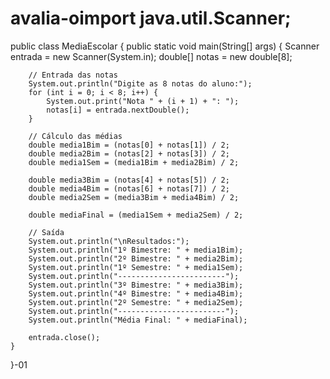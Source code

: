 # avalia-oimport java.util.Scanner;

public class MediaEscolar {
    public static void main(String[] args) {
        Scanner entrada = new Scanner(System.in);
        double[] notas = new double[8];

        // Entrada das notas
        System.out.println("Digite as 8 notas do aluno:");
        for (int i = 0; i < 8; i++) {
            System.out.print("Nota " + (i + 1) + ": ");
            notas[i] = entrada.nextDouble();
        }

        // Cálculo das médias
        double media1Bim = (notas[0] + notas[1]) / 2;
        double media2Bim = (notas[2] + notas[3]) / 2;
        double media1Sem = (media1Bim + media2Bim) / 2;

        double media3Bim = (notas[4] + notas[5]) / 2;
        double media4Bim = (notas[6] + notas[7]) / 2;
        double media2Sem = (media3Bim + media4Bim) / 2;

        double mediaFinal = (media1Sem + media2Sem) / 2;

        // Saída
        System.out.println("\nResultados:");
        System.out.println("1º Bimestre: " + media1Bim);
        System.out.println("2º Bimestre: " + media2Bim);
        System.out.println("1º Semestre: " + media1Sem);
        System.out.println("------------------------");
        System.out.println("3º Bimestre: " + media3Bim);
        System.out.println("4º Bimestre: " + media4Bim);
        System.out.println("2º Semestre: " + media2Sem);
        System.out.println("------------------------");
        System.out.println("Média Final: " + mediaFinal);

        entrada.close();
    }
}-01
